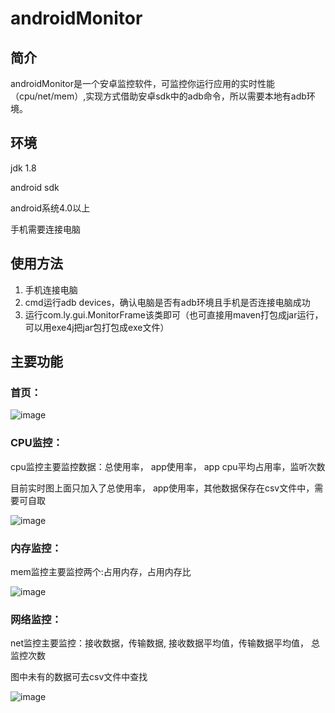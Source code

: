 # androidMonitor

## 简介

androidMonitor是一个安卓监控软件，可监控你运行应用的实时性能（cpu/net/mem）,实现方式借助安卓sdk中的adb命令，所以需要本地有adb环境。

## 环境

jdk 1.8

android sdk

android系统4.0以上

手机需要连接电脑

## 使用方法

1. 手机连接电脑
2. cmd运行adb devices，确认电脑是否有adb环境且手机是否连接电脑成功
3. 运行com.ly.gui.MonitorFrame该类即可（也可直接用maven打包成jar运行，可以用exe4j把jar包打包成exe文件）

## 主要功能

### 首页：

![image]()

### CPU监控：

cpu监控主要监控数据：总使用率， app使用率， app cpu平均占用率，监听次数

目前实时图上面只加入了总使用率， app使用率，其他数据保存在csv文件中，需要可自取

![image]()


### 内存监控：

mem监控主要监控两个:占用内存，占用内存比

![image]()



### 网络监控：

net监控主要监控：接收数据，传输数据, 接收数据平均值，传输数据平均值， 总监控次数

图中未有的数据可去csv文件中查找

![image]()

